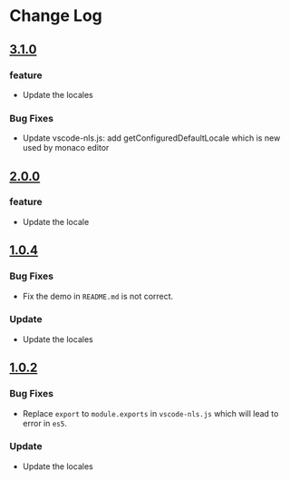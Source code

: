 # Change Log

## [3.1.0](2022-07-05)

### feature

- Update the locales
   
### Bug Fixes

- Update vscode-nls.js: add getConfiguredDefaultLocale which is new used by monaco editor

## [2.0.0](2020-01-04)

### feature

- Update the locale

## [1.0.4](2019-10-25)

### Bug Fixes

- Fix the demo in `README.md` is not correct.

### Update

- Update the locales

## [1.0.2](2019-10-25)

### Bug Fixes

- Replace `export` to `module.exports` in `vscode-nls.js` which will lead to error in `es5`.

### Update

- Update the locales

